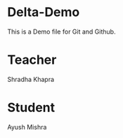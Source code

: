 # Delta-Demo
This is a Demo file for Git and Github.

# Teacher
Shradha Khapra

# Student
Ayush Mishra